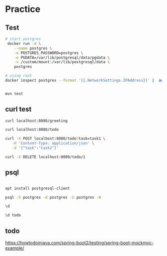 # Practice


## Test 

```sh
# start postgres
 docker run -d \
	--name postgres \
	-e POSTGRES_PASSWORD=postgres \
	-e PGDATA=/var/lib/postgresql/data/pgdata \
	-v /custom/mount:/var/lib/postgresql/data \
	postgres

# using root
docker inspect postgres --format '{{.NetworkSettings.IPAddress}}' |  awk '{print $1" postgres"}' >> /etc/hosts


mvn test
```

## curl test

```sh
curl localhost:8080/greeting

curl localhost:8080/todo

curl -X POST localhost:8080/todo?task=task1 \
   -H 'Content-Type: application/json' \
   -d '{"task":"task2"}'

curl -X DELETE localhost:8080/todo/1 

```

## psql

```sh

apt install postgresql-client

psql -h postgres -d postgres -U postgres -W

\d

\d todo


```

## todo

https://howtodoinjava.com/spring-boot2/testing/spring-boot-mockmvc-example/